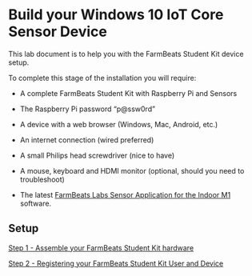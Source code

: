 Build your Windows 10 IoT Core Sensor Device
============================================

This lab document is to help you with the FarmBeats Student Kit device
setup.

To complete this stage of the installation you will require:

-   A complete FarmBeats Student Kit with Raspberry Pi and Sensors

-   The Raspberry Pi password “p\@ssw0rd”

-   A device with a web browser (Windows, Mac, Android, etc.)

-   An internet connection (wired preferred)

-   A small Philips head screwdriver (nice to have)

-   A mouse, keyboard and HDMI monitor (optional, should you need to troubleshoot)

-   The latest [FarmBeats Labs Sensor Application for the Indoor
    M1](https://fblassets.blob.core.windows.net/releases/FarmBeatsLabs.UWP.Headless_1.0.11.0_arm.zip)
    software.


Setup
---------------
[Step 1 - Assemble your FarmBeats Student Kit hardware](https://github.com/richstep/studentkit/blob/master/Indoor-m1/1b_Assemble_your_FarmBeats_Student_Kit_Hardware.md)

[Step 2 - Registering your FarmBeats Student Kit User and Device](https://github.com/richstep/studentkit/blob/master/Indoor-m1/2_Register_your_FarmBeats_Student_Kit_User_and_Device.md) 


